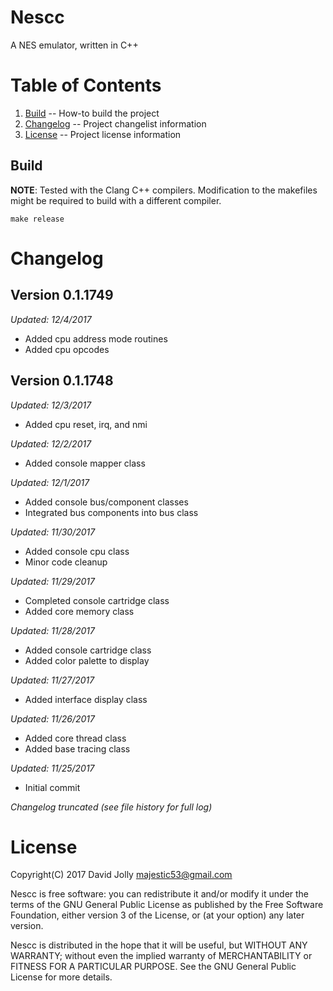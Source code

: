 Nescc
=====

A NES emulator, written in C++

Table of Contents
=================

1. [Build](https://github.com/majestic53/nescc#build) -- How-to build the project
2. [Changelog](https://github.com/majestic53/nescc#changelog) -- Project changelist information
3. [License](https://github.com/majestic53/nescc#license) -- Project license information

Build
-----

__NOTE__: Tested with the Clang C++ compilers. Modification to the makefiles might be required to build with a different compiler.

```
make release
```

Changelog
=========

Version 0.1.1749
----------------
*Updated: 12/4/2017*

* Added cpu address mode routines
* Added cpu opcodes

Version 0.1.1748
----------------
*Updated: 12/3/2017*

* Added cpu reset, irq, and nmi

*Updated: 12/2/2017*

* Added console mapper class

*Updated: 12/1/2017*

* Added console bus/component classes
* Integrated bus components into bus class

*Updated: 11/30/2017*

* Added console cpu class
* Minor code cleanup

*Updated: 11/29/2017*

* Completed console cartridge class
* Added core memory class

*Updated: 11/28/2017*

* Added console cartridge class
* Added color palette to display

*Updated: 11/27/2017*

* Added interface display class

*Updated: 11/26/2017*

* Added core thread class
* Added base tracing class

*Updated: 11/25/2017*

* Initial commit

*Changelog truncated (see file history for full log)*

License
=======

Copyright(C) 2017 David Jolly <majestic53@gmail.com>

Nescc is free software: you can redistribute it and/or modify
it under the terms of the GNU General Public License as published by
the Free Software Foundation, either version 3 of the License, or
(at your option) any later version.

Nescc is distributed in the hope that it will be useful,
but WITHOUT ANY WARRANTY; without even the implied warranty of
MERCHANTABILITY or FITNESS FOR A PARTICULAR PURPOSE.  See the
GNU General Public License for more details.
